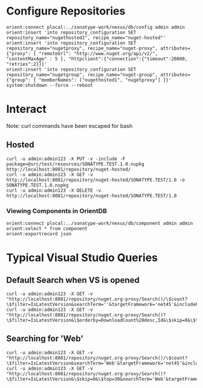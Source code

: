<!--

    Sonatype Nexus (TM) Open Source Version
    Copyright (c) 2008-present Sonatype, Inc.
    All rights reserved. Includes the third-party code listed at http://links.sonatype.com/products/nexus/oss/attributions.

    This program and the accompanying materials are made available under the terms of the Eclipse Public License Version 1.0,
    which accompanies this distribution and is available at http://www.eclipse.org/legal/epl-v10.html.

    Sonatype Nexus (TM) Professional Version is available from Sonatype, Inc. "Sonatype" and "Sonatype Nexus" are trademarks
    of Sonatype, Inc. Apache Maven is a trademark of the Apache Software Foundation. M2eclipse is a trademark of the
    Eclipse Foundation. All other trademarks are the property of their respective owners.

-->
# Configure Repositories

    orient:connect plocal:../sonatype-work/nexus/db/config admin admin
    orient:insert 'into repository_configuration SET repository_name="nugethosted1", recipe_name="nuget-hosted"'
    orient:insert 'into repository_configuration SET repository_name="nugetproxy", recipe_name="nuget-proxy", attributes={"proxy": { "remoteUrl": "http://www.nuget.org/api/v2/", "contentMaxAge" : 5 }, "httpclient":{"connection":{"timeout":20000, "retries":2}}}'
    orient:insert 'into repository_configuration SET repository_name="nugetgroup", recipe_name="nuget-group", attributes={"group": { "memberNames": ["nugethosted1", "nugetproxy"] }}'
    system:shutdown --force --reboot

# Interact

Note: curl commands have been escaped for bash

## Hosted

    curl -u admin:admin123 -X PUT -v -include -F package=@src/test/resources/SONATYPE.TEST.1.0.nupkg http://localhost:8081/repository/nuget-hosted/
    curl -u admin:admin123 -X GET -v http://localhost:8081/repository/nuget-hosted/SONATYPE.TEST/1.0 -o SONATYPE.TEST.1.0.nupkg
    curl -u admin:admin123 -X DELETE -v http://localhost:8081/repository/nuget-hosted/SONATYPE.TEST/1.0

### Viewing Components in OrientDB

    orient:connect plocal:../sonatype-work/nexus/db/component admin admin
    orient:select * from component
    orient:exportrecord json

# Typical Visual Studio Queries

## Default Search when VS is opened

    curl -u admin:admin123 -X GET -v "http://localhost:8081/repository/nuget.org-proxy/Search()/\$count?\$filter=IsLatestVersion&searchTerm=''&targetFramework='net45'&includePrerelease=false"
    curl -u admin:admin123 -X GET -v "http://localhost:8081/repository/nuget.org-proxy/Search()?\$filter=IsLatestVersion&\$orderby=DownloadCount%20desc,Id&\$skip=0&\$top=30&searchTerm=''&targetFramework='net45'&includePrerelease=false"

## Searching for 'Web'

    curl -u admin:admin123 -X GET -v "http://localhost:8081/repository/nuget.org-proxy/Search()/\$count?\$filter=IsLatestVersion&searchTerm='Web'&targetFramework='net45'&includePrerelease=false"
    curl -u admin:admin123 -X GET -v "http://localhost:8081/repository/nuget.org-proxy/Search()?\$filter=IsLatestVersion&\$skip=0&\$top=30&searchTerm='Web'&targetFramework='net45'&includePrerelease=false"
